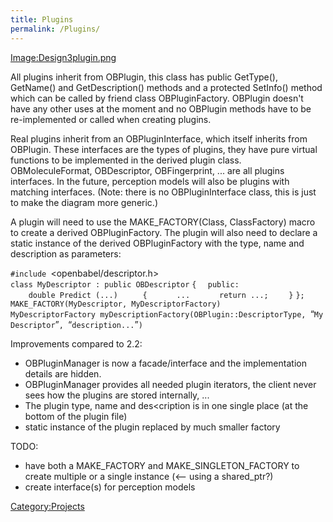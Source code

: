 ```yaml
---
title: Plugins
permalink: /Plugins/
---
```


[Image:Design3plugin.png](/Image:Design3plugin.png "wikilink")

All plugins inherit from OBPlugin, this class has public GetType(), GetName() and GetDescription() methods and a protected SetInfo() method which can be called by friend class OBPluginFactory. OBPlugin doesn't have any other uses at the moment and no OBPlugin methods have to be re-implemented or called when creating plugins.

Real plugins inherit from an OBPluginInterface, which itself inherits from OBPlugin. These interfaces are the types of plugins, they have pure virtual functions to be implemented in the derived plugin class. OBMoleculeFormat, OBDescriptor, OBFingerprint, ... are all plugins interfaces. In the future, perception models will also be plugins with matching interfaces. (Note: there is no OBPluginInterface class, this is just to make the diagram more generic.)

A plugin will need to use the MAKE_FACTORY(Class, ClassFactory) macro to create a derived OBPluginFactory. The plugin will also need to declare a static instance of the derived OBPluginFactory with the type, name and description as parameters:

`#include `<openbabel/descriptor.h>
`class MyDescriptor : public OBDescriptor`
`{`
`  public:`
`    double Predict (...) `
`    {`
`      ...`
`      return ...;`
`    }`
`};`
`MAKE_FACTORY(MyDescriptor, MyDescriptorFactory)`
`MyDescriptorFactory myDescriptionFactory(OBPlugin::DescriptorType, `“`MyDescriptor`”`, `“`description...`”`)`

Improvements compared to 2.2:

-   OBPluginManager is now a facade/interface and the implementation details are hidden.
-   OBPluginManager provides all needed plugin iterators, the client never sees how the plugins are stored internally, ...
-   The plugin type, name and des&lt;cription is in one single place (at the bottom of the plugin file)
-   static instance of the plugin replaced by much smaller factory

TODO:

-   have both a MAKE_FACTORY and MAKE_SINGLETON_FACTORY to create multiple or a single instance (&lt;-- using a shared_ptr?)
-   create interface(s) for perception models

[Category:Projects](/Category:Projects "wikilink")